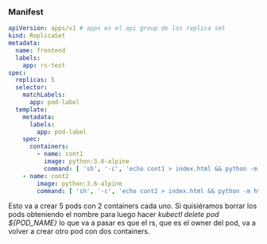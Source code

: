 ### Manifest

```yaml
apiVersion: apps/v1 # apps es el api group de los replica set
kind: ReplicaSet
metadata:
  name: frontend
  labels:
    app: rs-test
spec:
  replicas: 5
  selector:
    matchLabels:
      app: pod-label
  template:
    metadata:
      labels:
        app: pod-label
    spec:
      containers:
        - name: cont1
          image: python:3.6-alpine
          command: [ 'sh', '-c', 'echo cont1 > index.html && python -m http.server 8082' ]
    - name: cont2
        image: python:3.6-alpine
        command: [ 'sh', '-c', 'echo cont2 > index.html && python -m http.server 8083' ]
```

Esto va a crear 5 pods con 2 containers cada uno. Si quisiéramos borrar los pods obteniendo el nombre para luego hacer
_kubectl delete pod ${POD_NAME}_ lo que va a pasar es que el rs, que es el owner del pod, va a volver a crear otro pod
con dos containers.
